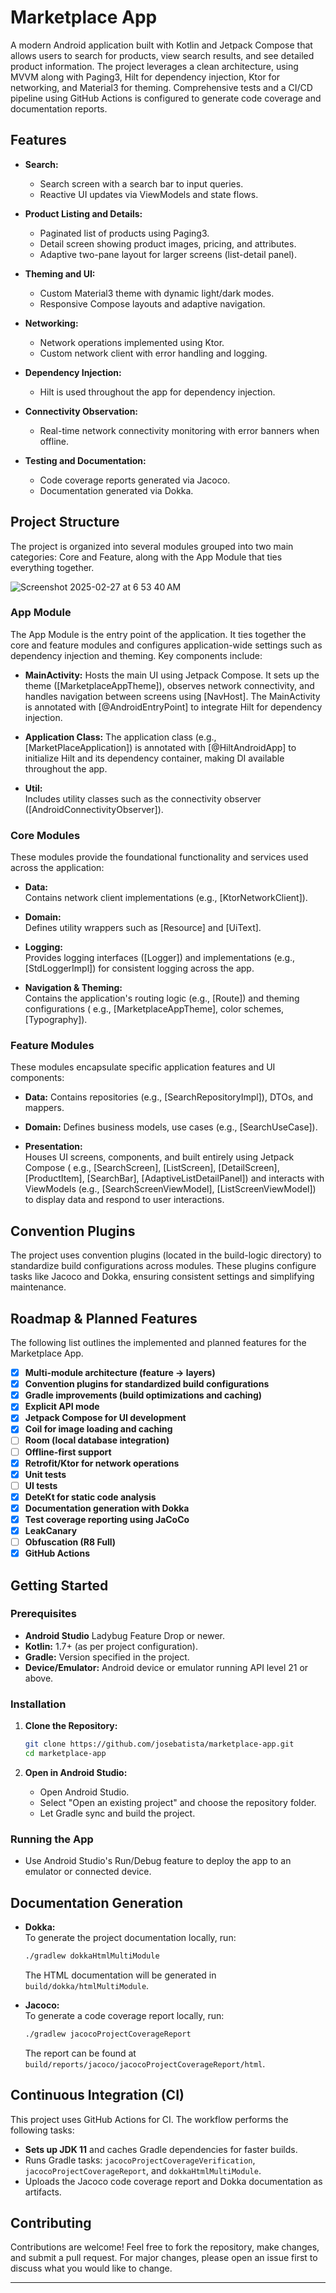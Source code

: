 # Marketplace App

A modern Android application built with Kotlin and Jetpack Compose that allows users to search for
products, view search results, and see detailed product information. The project leverages a clean
architecture, using MVVM along with Paging3, Hilt for dependency injection, Ktor for networking, and
Material3 for theming. Comprehensive tests and a CI/CD pipeline using GitHub Actions is configured
to generate code coverage and documentation reports.

## Features

- **Search:**
    - Search screen with a search bar to input queries.
    - Reactive UI updates via ViewModels and state flows.

- **Product Listing and Details:**
    - Paginated list of products using Paging3.
    - Detail screen showing product images, pricing, and attributes.
    - Adaptive two-pane layout for larger screens (list-detail panel).

- **Theming and UI:**
    - Custom Material3 theme with dynamic light/dark modes.
    - Responsive Compose layouts and adaptive navigation.

- **Networking:**
    - Network operations implemented using Ktor.
    - Custom network client with error handling and logging.

- **Dependency Injection:**
    - Hilt is used throughout the app for dependency injection.

- **Connectivity Observation:**
    - Real-time network connectivity monitoring with error banners when offline.

- **Testing and Documentation:**
    - Code coverage reports generated via Jacoco.
    - Documentation generated via Dokka.

## Project Structure

The project is organized into several modules grouped into two main categories: Core and Feature,
along with the App Module that ties everything together.

![Screenshot 2025-02-27 at 6 53 40 AM](https://github.com/user-attachments/assets/a4fd9a99-7035-47b9-9a87-cf61ada2651b)

### App Module

The App Module is the entry point of the application. It ties together the core and feature modules
and configures application-wide settings such as dependency injection and theming. Key components
include:

- **MainActivity:**
  Hosts the main UI using Jetpack Compose. It sets up the theme ([MarketplaceAppTheme]), observes
  network connectivity, and handles navigation between screens using [NavHost].
  The MainActivity is annotated with [@AndroidEntryPoint] to integrate Hilt for dependency
  injection.

- **Application Class:**
  The application class (e.g., [MarketPlaceApplication]) is annotated with [@HiltAndroidApp] to
  initialize Hilt and its dependency container, making DI available throughout the app.

- **Util:**  
  Includes utility classes such as the connectivity observer ([AndroidConnectivityObserver]).

### Core Modules

These modules provide the foundational functionality and services used across the application:

- **Data:**  
  Contains network client implementations (e.g., [KtorNetworkClient]).

- **Domain:**  
  Defines utility wrappers such as [Resource] and [UiText].

- **Logging:**  
  Provides logging interfaces ([Logger]) and implementations (e.g., [StdLoggerImpl]) for consistent
  logging across the app.

- **Navigation & Theming:**  
  Contains the application's routing logic (e.g., [Route]) and theming configurations (
  e.g., [MarketplaceAppTheme], color schemes, [Typography]).

### Feature Modules

These modules encapsulate specific application features and UI components:

- **Data:**
  Contains repositories (e.g., [SearchRepositoryImpl]), DTOs, and mappers.

- **Domain:**
  Defines business models, use cases (e.g., [SearchUseCase]).

- **Presentation:**  
  Houses UI screens, components, and built entirely using Jetpack Compose (
  e.g., [SearchScreen], [ListScreen], [DetailScreen], [ProductItem], [SearchBar], [AdaptiveListDetailPanel])
  and interacts with ViewModels (e.g., [SearchScreenViewModel], [ListScreenViewModel]) to display
  data and respond to user interactions.

## Convention Plugins

The project uses convention plugins (located in the build-logic directory) to standardize build
configurations across modules. These plugins configure tasks like Jacoco and Dokka, ensuring
consistent settings and simplifying maintenance.

## Roadmap & Planned Features

The following list outlines the implemented and planned features for the Marketplace App.
- [x] **Multi-module architecture (feature → layers)**
- [x] **Convention plugins for standardized build configurations**
- [x] **Gradle improvements (build optimizations and caching)**
- [x] **Explicit API mode**
- [x] **Jetpack Compose for UI development**
- [x] **Coil for image loading and caching**
- [ ] **Room (local database integration)**
- [ ] **Offline-first support**
- [x] **Retrofit/Ktor for network operations**
- [x] **Unit tests**
- [ ] **UI tests**
- [x] **DeteKt for static code analysis**
- [x] **Documentation generation with Dokka**
- [x] **Test coverage reporting using JaCoCo**
- [x] **LeakCanary**
- [ ] **Obfuscation (R8 Full)**
- [x] **GitHub Actions**

## Getting Started

### Prerequisites

- **Android Studio** Ladybug Feature Drop or newer.
- **Kotlin:** 1.7+ (as per project configuration).
- **Gradle:** Version specified in the project.
- **Device/Emulator:** Android device or emulator running API level 21 or above.

### Installation

1. **Clone the Repository:**

   ```bash
   git clone https://github.com/josebatista/marketplace-app.git
   cd marketplace-app
   ```

2. **Open in Android Studio:**

    - Open Android Studio.
    - Select "Open an existing project" and choose the repository folder.
    - Let Gradle sync and build the project.

### Running the App

- Use Android Studio's Run/Debug feature to deploy the app to an emulator or connected device.

## Documentation Generation

- **Dokka:**  
  To generate the project documentation locally, run:
  ```bash
  ./gradlew dokkaHtmlMultiModule
  ```
  The HTML documentation will be generated in `build/dokka/htmlMultiModule`.
  
- **Jacoco:**  
  To generate a code coverage report locally, run:
  ```bash
  ./gradlew jacocoProjectCoverageReport
  ```
  The report can be found at `build/reports/jacoco/jacocoProjectCoverageReport/html`.

## Continuous Integration (CI)

This project uses GitHub Actions for CI. The workflow performs the following tasks:

- **Sets up JDK 11** and caches Gradle dependencies for faster builds.
- Runs Gradle tasks: `jacocoProjectCoverageVerification`, `jacocoProjectCoverageReport`, and `dokkaHtmlMultiModule`.
- Uploads the Jacoco code coverage report and Dokka documentation as artifacts.

## Contributing

Contributions are welcome! Feel free to fork the repository, make changes, and submit a pull
request. For major changes, please open an issue first to discuss what you would like to change.

---
